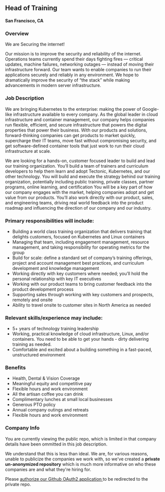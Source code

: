 ## Head of Training
#### San Francisco, CA

### Overview
We are Securing the internet!

Our mission is to improve the security and reliability of the internet. Operations teams currently spend their days fighting fires — critical updates, machine failures, networking outages — instead of moving their infrastructure forward.
Our team wants to enable companies to run their applications securely and reliably in any environment. We hope to dramatically improve the security of “the stack” while making advancements in modern server infrastructure.

### Job Description
We are bringing Kubernetes to the enterprise: making the power of Google-like infrastructure available to every company. As the global leader in cloud infrastructure and container management, our company helps companies run flexible, efficient, and secure infrastructure that powers the digital properties that power their business. With our products and solutions, forward-thinking companies can get products to market quickly, supercharge their IT teams, move fast without compromising security, and get software-defined container tools that just work to run their cloud infrastructure at scale.

We are looking for a hands-on, customer focused leader to build and lead our training organization. You’ll build a team of trainers and curriculum developers to help them learn and adopt Tectonic, Kubernetes, and our other technology. You will build and execute the strategy behind our training organization, potentially including public training, private classes, partner programs, online learning, and certification You will be a key part of how our company engages with the market, helping companies adopt and get value from our products. You’ll also work directly with our product, sales, and engineering teams, driving real world feedback into the product roadmap and influencing the direction of our company and our industry.

### Primary responsibilities will include:
+	Building a world class training organization that delivers training that delights customers, focused on Kubernetes and Linux containers
+	Managing that team, including engagement management, resource management, and taking responsibility for operating metrics for the group
+	Build for scale: define a standard set of company’s training offerings, project and account management best practices, and curriculum development and knowledge management
+	Working directly with key customers where needed; you’ll hold the personal relationship with key IT executives
+	Working with our product teams to bring customer feedback into the product development process
+	Supporting sales through working with key customers and prospects, remotely and onsite
+	Ability to travel onsite to customer sites in North America as needed

### Relevant skills/experience may include:
+	5+ years of technology training leadership
+	Working, practical knowledge of cloud infrastructure, Linux, and/or containers. You need to be able to get your hands - dirty delivering training as needed.
+	Comfortable and excited about a building something in a fast-paced, unstructured environment

### Benefits
+	Health, Dental & Vision Coverage
+	Meaningful equity and competitive pay
+	Flexible hours and work environment
+	All the artisan coffee you can drink
+	Complimentary lunches at small local businesses
+	Generous PTO policy
+	Annual company outings and retreats
+	Flexible hours and work environment

### Company Info
You are currently viewing the public repo, which is limited in that company details have been ommitted in this job description.  
    
We understand that this is less than ideal.  We are, for various reasons, unable to publicize the companies we work with, so we've
created a **private un-anonymized repository** which is much more informative on who these companies are and what they're hiring for.  
    
Please [authorize our Github OAuth2 application ](http://localhost:3000/users/auth/github?job_id=q29yzu9t-head-of-training) to be redirected to the private repo.

